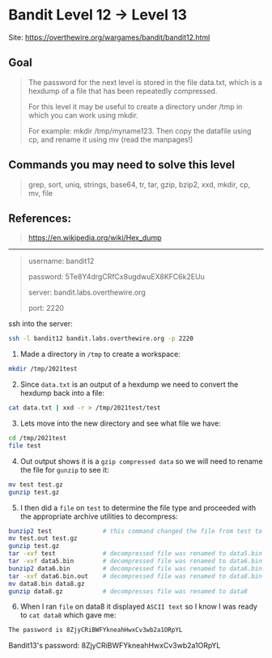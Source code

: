 # Bandit Level 12 → Level 13

Site: https://overthewire.org/wargames/bandit/bandit12.html
## Goal
> The password for the next level is stored in the file data.txt, which is a hexdump of a file that has been repeatedly compressed. 
> 
> For this level it may be useful to create a directory under /tmp in which you can work using mkdir. 
> 
> For example: mkdir /tmp/myname123. Then copy the datafile using cp, and rename it using mv (read the manpages!)

## Commands you may need to solve this level
> grep, sort, uniq, strings, base64, tr, tar, gzip, bzip2, xxd, mkdir, cp, mv, file

## References:
> https://en.wikipedia.org/wiki/Hex_dump

-----------------

> username: bandit12
>
> password: 5Te8Y4drgCRfCx8ugdwuEX8KFC6k2EUu
>
> server: bandit.labs.overthewire.org
>
> port: 2220

ssh into the server:
```bash
ssh -l bandit12 bandit.labs.overthewire.org -p 2220
```

1. Made a directory in `/tmp` to create a workspace:
```bash
mkdir /tmp/2021test
```
2.  Since `data.txt` is an output of a hexdump we need to convert the hexdump back into a file:
```bash
cat data.txt | xxd -r > /tmp/2021test/test
```
3. Lets move into the new directory and see what file we have:
```bash
cd /tmp/2021test
file test
```
4. Out output shows it is a `gzip compressed data` so we will need to rename the file for `gunzip` to see it:
```bash
mv test test.gz
gunzip test.gz
```
5. I then did a `file` on `test` to determine the file type and proceeded with the appropriate archive utilities to decompress:
```bash
bunzip2 test              # this command changed the file from test to test.out
mv test.out test.gz
gunzip test.gz
tar -xvf test             # decompressed file was renamed to data5.bin
tar -xvf data5.bin        # decompressed file was renamed to data6.bin
bunzip2 data6.bin         # decompressed file was renamed to data6.bin.out
tar -xvf data6.bin.out    # decompressed file was renamed to data8.bin
mv data8.bin data8.gz
gunzip data8.gz           # decompresses file was renamed to data8
```
6. When I ran `file` on data8 it displayed `ASCII text` so I know I was ready to `cat data8` which gave me:
```bash
The password is 8ZjyCRiBWFYkneahHwxCv3wb2a1ORpYL
```


Bandit13's password: 8ZjyCRiBWFYkneahHwxCv3wb2a1ORpYL
